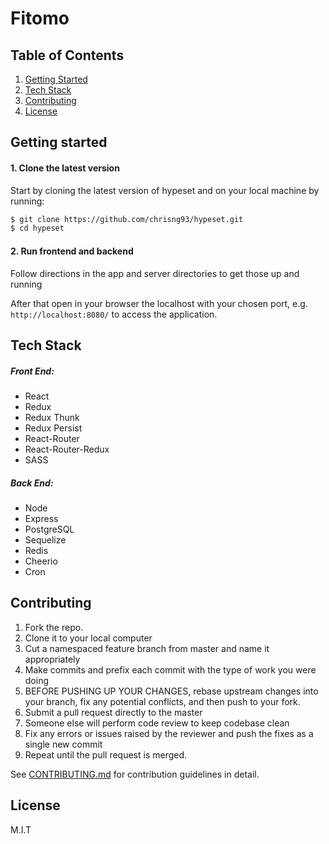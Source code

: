 # Fitomo


## Table of Contents

1. [Getting Started](#Getting-Started)
2. [Tech Stack](#Tech-Stack)
3. [Contributing](#Contributing)
4. [License](#License)


## Getting started

#### 1. Clone the latest version

  Start by cloning the latest version of hypeset and on your local machine by running:

  ```sh
  $ git clone https://github.com/chrisng93/hypeset.git
  $ cd hypeset
  ```

#### 2. Run frontend and backend

  Follow directions in the app and server directories to get those up and running

  After that open in your browser the localhost with your chosen port, e.g. ``` http://localhost:8080/ ``` to access the application.


## Tech Stack

##### Front End:
- React
- Redux
- Redux Thunk
- Redux Persist
- React-Router
- React-Router-Redux
- SASS


##### Back End:
- Node
- Express
- PostgreSQL
- Sequelize
- Redis
- Cheerio
- Cron


## Contributing

  1. Fork the repo.
  2. Clone it to your local computer
  3. Cut a namespaced feature branch from master and name it appropriately
  4. Make commits and prefix each commit with the type of work you were doing
  5. BEFORE PUSHING UP YOUR CHANGES, rebase upstream changes into your branch, fix any potential conflicts, and then push to your fork.
  6. Submit a pull request directly to the master
  7. Someone else will perform code review to keep codebase clean
  8. Fix any errors or issues raised by the reviewer and push the fixes as a single new commit
  9. Repeat until the pull request is merged.

See [CONTRIBUTING.md](CONTRIBUTING.md) for contribution guidelines in detail.


## License

M.I.T
